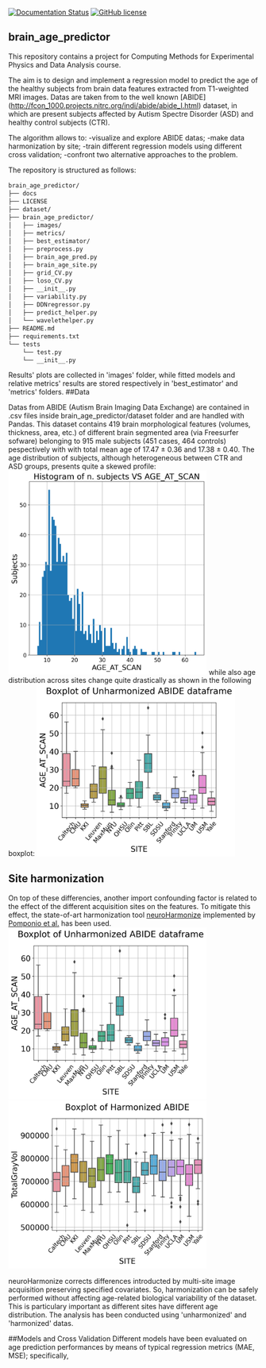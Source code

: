 [![Documentation Status](https://readthedocs.org/projects/brain-age-predictor/badge/?version=latest)](https://brain-age-predictor.readthedocs.io/en/latest/?badge=latest)
[![GitHub license](https://img.shields.io/github/license/lorenzomarini96/microcal_classifier)](https://github.com/lorenzomarini96/microcal_classifier/blob/main/LICENSE)

## brain_age_predictor

This repository contains a project for Computing Methods for Experimental Physics and Data Analysis course.

The aim is to design and implement a regression model to predict the age of the healthy subjects from brain data features extracted from T1-weighted MRI images. Datas are taken from to the well known [ABIDE] (http://fcon_1000.projects.nitrc.org/indi/abide/abide_I.html) dataset, in which are present subjects affected by Autism Spectre Disorder (ASD) and healthy control subjects (CTR).

The algorithm allows to:
-visualize and explore ABIDE datas;
-make data harmonization by site;
-train different regression models using different cross validation;
-confront two alternative approaches to the problem.

The repository is structured as follows:
```
brain_age_predictor/
├── docs
├── LICENSE
├── dataset/
├── brain_age_predictor/
│   ├── images/
│   ├── metrics/
│   ├── best_estimator/
│   ├── preprocess.py
│   ├── brain_age_pred.py
│   ├── brain_age_site.py
│   ├── grid_CV.py
│   ├── loso_CV.py
│   ├── __init__.py
│   ├── variability.py
│   ├── DDNregressor.py
│   ├── predict_helper.py
│   └── wavelethelper.py
├── README.md
├── requirements.txt
└── tests
    └── test.py
    └── __init__.py
```
Results' plots are collected in 'images' folder, while fitted models and relative metrics' results are stored respectively in 'best_estimator' and 'metrics' folders.
##Data

Datas from ABIDE (Autism Brain Imaging Data Exchange) are contained in .csv files inside brain_age_predictor/dataset folder and are handled with Pandas. This dataset contains 419 brain morphological features (volumes, thickness, area, etc.) of different brain segmented area (via Freesurfer sofware) belonging to 915 male subjects (451 cases, 464 controls) pespectively with with total mean age of 
17.47 ± 0.36 and 17.38 ± 0.40. 
The age distribution of subjects, although heterogeneous between CTR and ASD groups, presents quite a skewed profile:
<img src="brain_age_predictor/images/AGE_AT_SCAN_histogram.png" width="400"/>
while also age distribution across sites change quite drastically as shown in the following boxplot:
<img src="brain_age_predictor/images/Unharmonized ABIDE dataframe_box plot.png" width="400"/>

## Site harmonization

On top of these differencies, another import confounding factor is related to the effect of the different acquisition sites on the features. To mitigate this effect, the state-of-art harmonization tool [neuroHarmonize](https://github.com/rpomponio/neuroHarmonize) implemented by [Pomponio et al.](https://www.sciencedirect.com/science/article/pii/S1053811919310419?via%3Dihub) has been used.
<img src="brain_age_predictor/images/Unharmonized ABIDE dataframe_box plot.png" width="400"/>
<img src="brain_age_predictor/images/Harmonized ABIDE_box plot.png" width="400"/>

neuroHarmonize corrects differences introducted by multi-site image acquisition preserving specified covariates. So, harmonization can be safely performed without affecting age-related biological variability of the dataset.
This is particulary important as different sites have different age distribution.
The analysis has been conducted using 'unharmonized' and 'harmonized' datas.

##Models and Cross Validation
Different models have been evaluated on age prediction performances by means of typical regression metrics (MAE, MSE); specifically, 
